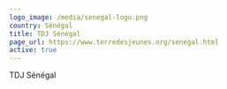 ```yaml
---
logo_image: /media/senegal-logo.png
country: Sénégal
title: TDJ Sénégal
page_url: https://www.terredesjeunes.org/senegal.html
active: true
---
```

TDJ Sénégal